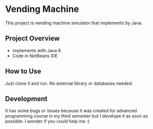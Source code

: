 # Vending Machine
This project is vending machine simulator that implements by Java.

## Project Overview ##
* implements with Java 8
* Code in NetBeans IDE

## How to Use
Just clone it and run. No external library or databases needed.

## Development
It has some bugs or issues because it was created for advanced programming course in my third semester but I develope it as soon as possible.
I wonder if you could help me :)
